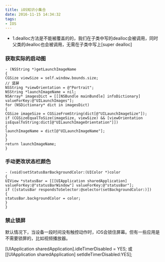 ```yaml
---
title: iOS知识小集合
date: 2016-11-15 14:34:32
tags:
- IOS
---
```


- 1.dealloc方法是不能被覆盖的的，我们在子类中写的dealloc会被调用，同时父类的dealloc也会被调用，无需在子类中写上[super dealloc]

### 获取实际的启动图
```
- (NSString *)getLaunchImageName
{
CGSize viewSize = self.window.bounds.size;
// 竖屏
NSString *viewOrientation = @"Portrait";
NSString *launchImageName = nil;
NSArray* imagesDict = [[[NSBundle mainBundle] infoDictionary] valueForKey:@"UILaunchImages"];
for (NSDictionary* dict in imagesDict)
{
CGSize imageSize = CGSizeFromString(dict[@"UILaunchImageSize"]);
if (CGSizeEqualToSize(imageSize, viewSize) && [viewOrientation isEqualToString:dict[@"UILaunchImageOrientation"]])
{
launchImageName = dict[@"UILaunchImageName"];
}
}
return launchImageName;
}

```

### 手动更改状态栏颜色
```
- (void)setStatusBarBackgroundColor:(UIColor *)color
{
UIView *statusBar = [[[UIApplication sharedApplication] valueForKey:@"statusBarWindow"] valueForKey:@"statusBar"];
if ([statusBar respondsToSelector:@selector(setBackgroundColor:)])
{
statusBar.backgroundColor = color;
}
}
```

### 禁止锁屏
默认情况下，当设备一段时间没有触控动作时，iOS会锁住屏幕。但有一些应用是不需要锁屏的，比如视频播放器。

[UIApplication sharedApplication].idleTimerDisabled = YES;
或
[[UIApplication sharedApplication] setIdleTimerDisabled:YES];

